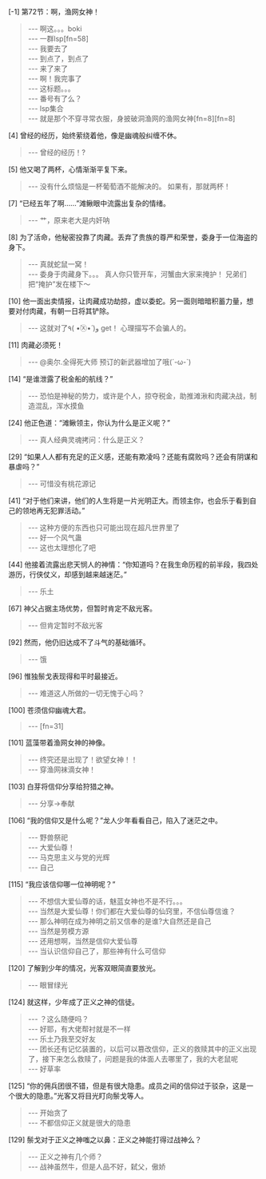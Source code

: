 
[-1] 第72节：啊，渔网女神！
>--- 啊这。。。boki<br>
>--- 一群lsp[fn=58]<br>
>--- 我要去了<br>
>--- 到点了，到点了<br>
>--- 来了来了<br>
>--- 啊！我完事了<br>
>--- 这标题。。。<br>
>--- 番号有了么？<br>
>--- lsp集合<br>
>--- 就是那个不穿寻常衣服，身披破洞渔网的渔网女神[fn=8][fn=8]<br>

[4] 曾经的经历，始终萦绕着他，像是幽魂般纠缠不休。
>--- 曾经的经历！?<br>

[5] 他又喝了两杯，心情渐渐平复下来。
>--- 没有什么烦恼是一杯葡萄酒不能解决的。
如果有，那就两杯！<br>

[7] “已经五年了啊……”滩鳅眼中流露出复杂的情绪。
>--- 艹，原来老大是内奸呐<br>

[8] 为了活命，他秘密投靠了肉藏。丢弃了贵族的尊严和荣誉，委身于一位海盗的身下。
>--- 真就蛇鼠一窝！<br>
>--- 委身于肉藏身下。。。
真人你只管开车，河蟹由大家来掩护！
兄弟们把“掩护”发在楼下～<br>

[10] 他一面出卖情报，让肉藏成功劫掠，虚以委蛇。另一面则暗暗积蓄力量，想要对付肉藏，有朝一日将其铲除。
>--- 这就对了٩( •̀㉨•́ )و get！
心理描写不会骗人的。<br>

[11] 肉藏必须死！
>--- @奥尔.全得死大师 预订的新武器增加了哦(´-ω-`)<br>

[14] “是谁泄露了税金船的航线？”
>--- 恐怕是神秘的势力，或许是个人，掠夺税金，助推滩湫和肉藏决战，制造混乱，浑水摸鱼<br>

[24] 他正色道：“滩鳅领主，你认为什么是正义呢？”
>--- 真人经典灵魂拷问：什么是正义？<br>

[29] “如果人人都有充足的正义感，还能有欺凌吗？还能有腐败吗？还会有阴谋和暴虐吗？”
>--- 可惜没有桃花源记<br>

[41] “对于他们来讲，他们的人生将是一片光明正大。而领主你，也会乐于看到自己的领地再无犯罪活动。”
>--- 这种方便的东西也只可能出现在超凡世界里了<br>
>--- 好一个风气蛊<br>
>--- 这也太理想化了吧<br>

[44] 他接着流露出悲天悯人的神情：“你知道吗？在我生命历程的前半段，我四处游历，行侠仗义，却感到越来越迷茫。”
>--- 乐土<br>

[67] 神父占据主场优势，但暂时肯定不敌光客。
>--- 但肯定暂时不敌光客<br>

[92] 然而，他仍旧达成不了斗气的基础循环。
>--- 饿<br>

[96] 惟独鬃戈表现得和平时最接近。
>--- 难道这人所做的一切无愧于心吗？<br>

[100] 苍须信仰幽魂大君。
>--- [fn=31]<br>

[101] 蓝藻带着渔网女神的神像。
>--- 终究还是出现了！欲望女神！！<br>
>--- 穿渔网袜滴女神！<br>

[103] 白芽将信仰分享给狩猎之神。
>--- 分享→奉献<br>

[106] “我的信仰又是什么呢？”龙人少年看看自己，陷入了迷茫之中。
>--- 野兽祭祀<br>
>--- 大爱仙尊！<br>
>--- 马克思主义与党的光辉<br>
>--- 自己<br>

[115] “我应该信仰哪一位神明呢？”
>--- 不想信大爱仙尊的话，魅蓝女神也不是不行。。。<br>
>--- 当然是大爱仙尊！你们都在大爱仙尊的仙窍里，不信仙尊信谁？<br>
>--- 那么神明在成为神明之前又信奉的是谁?大自然还是自己<br>
>--- 当然是劳模方源<br>
>--- 还用想啊，当然是信仰大爱仙尊<br>
>--- 当认识信仰自己了，那些神有什么可信仰<br>

[120] 了解到少年的情况，光客双眼简直要放光。
>--- 眼冒绿光<br>

[124] 就这样，少年成了正义之神的信徒。
>--- ？这么随便吗？<br>
>--- 好耶，有大佬帮衬就是不一样<br>
>--- 乐土乃我至交好友<br>
>--- 团长还有记忆装置的，以后可以篡改信仰，正义的救赎其中的正义出现了，接下来怎么救赎了，问题是我的体面人去哪里了，我的大老鼠呢<br>
>--- 好草率<br>

[125] “你的佣兵团很不错，但是有很大隐患。成员之间的信仰过于驳杂，这是一个很大的隐患。”光客又将目光盯向鬃戈等人。
>--- 开始贪了<br>
>--- 不都信仰正义就是很大的隐患<br>

[129] 鬃戈对于正义之神嗤之以鼻：正义之神能打得过战神么？
>--- 正义之神有几个师？<br>
>--- 战神虽然牛，但是人品不好，弑父，傲娇<br>
